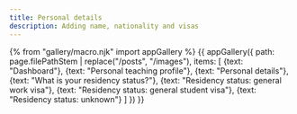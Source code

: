 ```yaml
---
title: Personal details
description: Adding name, nationality and visas
---
```

{% from "gallery/macro.njk" import appGallery %}
{{ appGallery({
  path: page.filePathStem | replace("/posts", "/images"),
  items: [
    {text: "Dashboard"},
    {text: "Personal teaching profile"},
    {text: "Personal details"},
    {text: "What is your residency status?"},
    {text: "Residency status: general work visa"},
    {text: "Residency status: general student visa"},
    {text: "Residency status: unknown"}
  ]
}) }}
